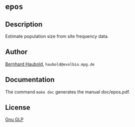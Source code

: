 # `epos`
## Description
Estimate population size from site frequency data.
## Author
[Bernhard Haubold](http://thymine.evolbio.mpg.de/), `haubold@evolbio.mpg.de`
## Documentation
The command
`make doc`
generates the manual doc/epos.pdf.
## License
[Gnu GLP](https://www.gnu.org/licenses/gpl-3.0.en.html)
